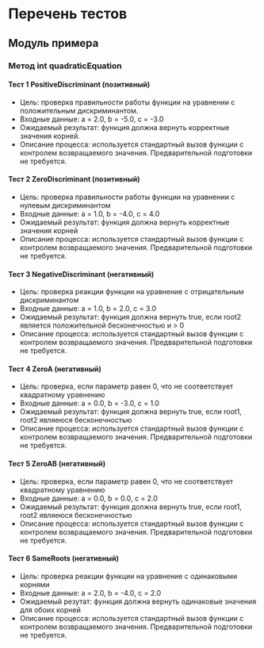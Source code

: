 # Перечень тестов
 
## Модуль примера

### Метод int quadraticEquation

#### Тест 1 PositiveDiscriminant (позитивный)
 * Цель: проверка правильности работы функции на уравнении с положительным дискриминантом. 
 *  Входные данные: a = 2.0, b = -5.0, c = -3.0
 *  Ожидаемый результат: функция должна вернуть корректные значения корней.
 *  Описание процесса: используется стандартный вызов функции с контролем возвращаемого значения. Предварительной подготовки не требуется.

#### Тест 2 ZeroDiscriminant (позитивный)
 * Цель: проверка правильности работы функции на уравнении с нулевым дискриминантом
 * Входные данные: a = 1.0, b = -4.0, c = 4.0
 * Ожидаемый результат: функция должна вернуть корректные значения корней
 * Описание процесса: используется стандартный вызов функции с контролем возвращаемого значения. Предварительной подготовки не требуется.

#### Тест 3 NegativeDiscriminant (негативный)
 * Цель: проверка реакции функции на уравнение с отрицательным дискриминантом
 * Входные данные: a = 1.0, b = 2.0, c = 3.0 
 * Ожидаемый результат: функция должна вернуть true, если root2 является положительной бесконечностью и > 0
 * Описание процесса: используется стандартный вызов функции с контролем возвращаемого значения. Предварительной подготовки не требуется.    

#### Тест 4 ZeroA (негативный)
 * Цель: проверка, если параметр равен 0, что не соответствует квадратному уравнению
 * Входные данные: a = 0.0, b = -3.0, c = 1.0
 * Ожидаемый результат: функция должна вернуть true, если root1, root2 являеюся бесконечностью
 * Описание процесса: используется стандартный вызов функции с контролем возвращаемого значения. Предварительной подготовки не требуется.

#### Тест 5 ZeroAB (негативный)
 * Цель: проверка, если параметр равен 0, что не соответствует квадратному уравнению
 * Входные данные: a = 0.0, b = 0.0, c = 2.0
 * Ожидаемый результат: функция должна вернуть true, если root1, root2 являеюся бесконечностью
 * Описание процесса: используется стандартный вызов функции с контролем возвращаемого значения. Предварительной подготовки не требуется.
    
#### Тест 6 SameRoots (негативный)
 * Цель: проверка реакции функции на уравнение с одинаковыми корнями 
 * Входные данные: a = 2.0, b = -4.0, c = 2.0
 * Ожидаемый резутат: функция должна вернуть одинаковые значения для обоих корней
 * Описание процесса: используется стандартный вызов функции с контролем возвращаемого значения. Предварительной подготовки не требуется.

